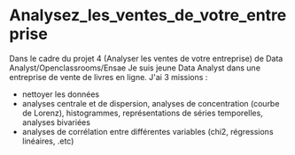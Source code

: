 # Analysez_les_ventes_de_votre_entreprise
Dans le cadre du projet 4 (Analyser les ventes de votre entreprise) de Data Analyst/Openclassrooms/Ensae
Je suis jeune Data Analyst dans une entreprise de vente de livres en ligne.
J'ai 3 missions : 
  - nettoyer les données
  - analyses centrale et de dispersion, analyses de concentration (courbe de Lorenz), histogrammes, représentations de séries temporelles, analyses bivariées
  - analyses de corrélation entre différentes variables (chi2, régressions linéaires, .etc)
